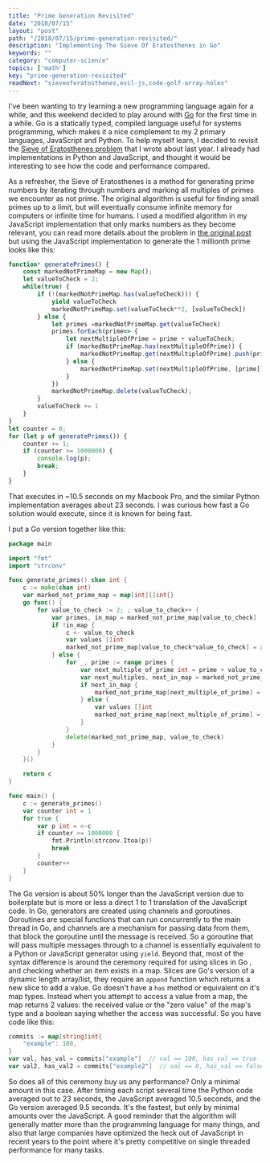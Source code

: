 ```yaml
---
title: "Prime Generation Revisited"
date: "2018/07/15"
layout: "post"
path: "/2018/07/15/prime-generation-revisited/"
description: "Implementing The Sieve Of Eratosthenes in Go"
keywords: ""
category: "computer-science"
topics: ['math']
key: "prime-generation-revisited"
readNext: "sieveoferatosthenes,evil-js,code-golf-array-holes"
---
```


I've been wanting to try learning a new programming language again for a while, and this weekend decided to play around with [Go](https://golang.org/) for the first time in a while.  Go is a statically typed, compiled language useful for systems programming, which makes it a nice complement to my 2 primary languages, JavaScript and Python.  To help myself learn, I decided to revisit the [Sieve of Eratosthenes problem](https://benmccormick.org/2017/11/28/sieveoferatosthenes/) that I wrote about last year.  I already had implementations in Python and JavaScript, and thought it would be interesting to see how the code and performance compared.

As a refresher, the Sieve of Eratosthenes is a method for generating prime numbers by iterating through numbers and marking all multiples of primes we encounter as not prime.  The original algorithm is useful for finding small primes up to a limit, but will eventually consume infinite memory for computers or infinite time for humans.  I used a modified algorithm in my JavaScript implementation that only marks numbers as they become relevant, you can read more details about the problem in [the original post](https://benmccormick.org/2017/11/28/sieveoferatosthenes/) but using the JavaScript implementation to generate the 1 millionth prime looks like this:

```javascript
function* generatePrimes() {
    const markedNotPrimeMap = new Map();
    let valueToCheck = 2;
    while(true) {
        if (!(markedNotPrimeMap.has(valueToCheck))) {
            yield valueToCheck
            markedNotPrimeMap.set(valueToCheck**2, [valueToCheck])
        } else {
            let primes =markedNotPrimeMap.get(valueToCheck)
            primes.forEach(prime=> {
                let nextMultipleOfPrime = prime + valueToCheck;
                if (markedNotPrimeMap.has(nextMultipleOfPrime)) {
                    markedNotPrimeMap.get(nextMultipleOfPrime).push(prime);
                } else {
                    markedNotPrimeMap.set(nextMultipleOfPrime, [prime]);
                }
            })
            markedNotPrimeMap.delete(valueToCheck);
        }
        valueToCheck += 1
    }
}
let counter = 0;
for (let p of generatePrimes()) {
    counter += 1;
    if (counter >= 1000000) {
        console.log(p);
        break;
    }
}
```

That executes in ~10.5 seconds on my Macbook Pro, and the similar Python implementation averages about 23 seconds.  I was curious how fast a Go solution would execute, since it is known for being fast.

I put a Go version together like this:


```go
package main

import "fmt"
import "strconv"

func generate_primes() chan int {
    c := make(chan int)
    var marked_not_prime_map = map[int][]int{}
    go func() {
        for value_to_check := 2; ; value_to_check++ {
            var primes, in_map = marked_not_prime_map[value_to_check]
            if !in_map {
                c <- value_to_check
                var values []int
                marked_not_prime_map[value_to_check*value_to_check] = append(values, value_to_check)
            } else {
                for _, prime := range primes {
                    var next_multiple_of_prime int = prime + value_to_check
                    var next_multiples, next_in_map = marked_not_prime_map[next_multiple_of_prime]
                    if next_in_map {
                        marked_not_prime_map[next_multiple_of_prime] = append(next_multiples, prime)
                    } else {
                        var values []int
                        marked_not_prime_map[next_multiple_of_prime] = append(values, prime)
                    }
                }
                delete(marked_not_prime_map, value_to_check)
            }
        }
    }()

    return c
}

func main() {
    c := generate_primes()
    var counter int = 1
    for true {
        var p int = <-c
        if counter >= 1000000 {
            fmt.Println(strconv.Itoa(p))
            break
        }
        counter++
    }
}
```

The Go version is about 50% longer than the JavaScript version due to boilerplate but is more or less a direct 1 to 1 translation of the JavaScript code.  In Go, generators are created using channels and goroutines.  Goroutines are special functions that can run concurrently to the main thread in Go, and channels are a mechanism for passing data from them, that block the goroutine until the message is received.  So a goroutine that will pass multiple messages through to a channel is essentially equivalent to a Python or JavaScript generator using `yield`.  Beyond that, most of the syntax difference is around the ceremony required for using slices in Go , and checking whether an item exists in a map.  Slices are Go's version of a dynamic length array/list, they require an `append` function which returns a new slice to add a value.  Go doesn't have a `has` method or equivalent on it's map types.  Instead when you attempt to access a value from a map, the map returns 2 values: the received value or the "zero value" of the map's type and a boolean saying whether the access was successful.  So you have code like this:

```go
commits := map[string]int{
    "example": 100,
}
var val, has_val = commits["example"]  // val == 100, has_val == true
var val2, has_val2 = commits["example2"]  // val == 0, has_val == false
```

So does all of this ceremony buy us any performance?  Only a minimal amount in this case.  After timing each script several time the Python code averaged out to 23 seconds, the JavaScript averaged 10.5 seconds, and the Go version averaged 9.5 seconds.  It's the fastest, but only by minimal amounts over the JavaScript.  A good reminder that the algorithm will generally matter more than the programming language for many things, and also that large companies have optimized the heck out of JavaScript in recent years to the point where it's pretty competitive on single threaded performance for many tasks.



